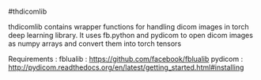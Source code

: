#thdicomlib

thdicomlib contains wrapper functions for handling dicom images in torch deep learning library.
It uses fb.python and pydicom to open dicom images as numpy arrays and convert them into torch tensors

Requirements : 
fblualib : https://github.com/facebook/fblualib
pydicom : http://pydicom.readthedocs.org/en/latest/getting_started.html#installing



